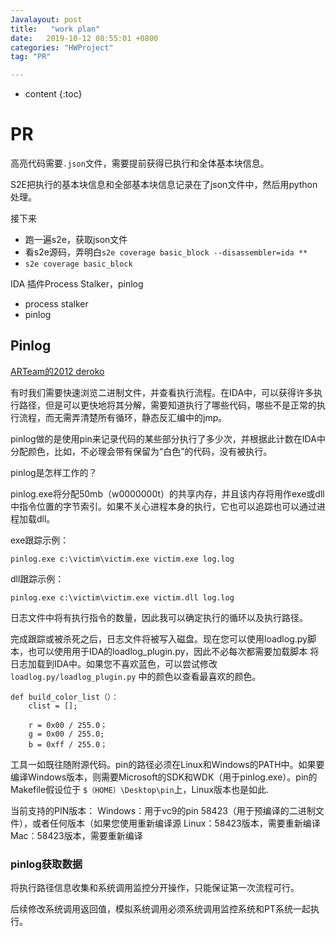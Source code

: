 ```yaml
---
Javalayout: post
title:   "work plan"
date:   2019-10-12 08:55:01 +0800
categories: "HWProject"
tag: "PR"

---
```


* content
{:toc}




# PR

高亮代码需要`.json`文件，需要提前获得已执行和全体基本块信息。

S2E把执行的基本块信息和全部基本块信息记录在了json文件中，然后用python处理。

接下来

* 跑一遍s2e，获取json文件
* 看s2e源码，弄明白`s2e coverage basic_block --disassembler=ida **`
* `s2e coverage basic_block`

IDA 插件Process Stalker，pinlog

* process stalker
* pinlog

## Pinlog

[ARTeam的2012 deroko](http://deroko.phearless.org/rce.html)                                  

有时我们需要快速浏览二进制文件，并查看执行流程。在IDA中，可以获得许多执行路径，但是可以更快地将其分解，需要知道执行了哪些代码，哪些不是正常的执行流程，而无需弄清楚所有循环，静态反汇编中的jmp。

pinlog做的是使用pin来记录代码的某些部分执行了多少次，并根据此计数在IDA中分配颜色，比如，不必理会带有保留为“白色”的代码，没有被执行。

pinlog是怎样工作的？

pinlog.exe将分配50mb（w0000000t）的共享内存，并且该内存将用作exe或dll中指令位置的字节索引。如果不关心进程本身的执行，它也可以追踪也可以通过进程加载dll。


exe跟踪示例：

```
pinlog.exe c:\victim\victim.exe victim.exe log.log
```

dll跟踪示例：

```
pinlog.exe c:\victim\victim.exe victim.dll log.log
```



日志文件中将有执行指令的数量，因此我可以确定执行的循环以及执行路径。

完成跟踪或被杀死之后，日志文件将被写入磁盘。现在您可以使用loadlog.py脚本，也可以使用用于IDA的loadlog_plugin.py，因此不必每次都需要加载脚本
将日志加载到IDA中。如果您不喜欢蓝色，可以尝试修改`loadlog.py/loadlog_plugin.py` 中的颜色以查看最喜欢的颜色。

    def build_color_list（）：
        clist = [];
        
        r = 0x00 / 255.0；
        g = 0x00 / 255.0;
        b = 0xff / 255.0；

工具一如既往随附源代码。pin的路径必须在Linux和Windows的PATH中。如果要编译Windows版本，则需要Microsoft的SDK和WDK（用于pinlog.exe）。pin的Makefile假设位于 `$（HOME）\Desktop\pin`上，Linux版本也是如此.

当前支持的PIN版本：
Windows：用于vc9的pin 58423（用于预编译的二进制文件），或者任何版本（如果您使用重新编译源
Linux：58423版本，需要重新编译
Mac：58423版本，需要重新编译                                    

### pinlog获取数据

将执行路径信息收集和系统调用监控分开操作，只能保证第一次流程可行。

后续修改系统调用返回值，模拟系统调用必须系统调用监控系统和PT系统一起执行。